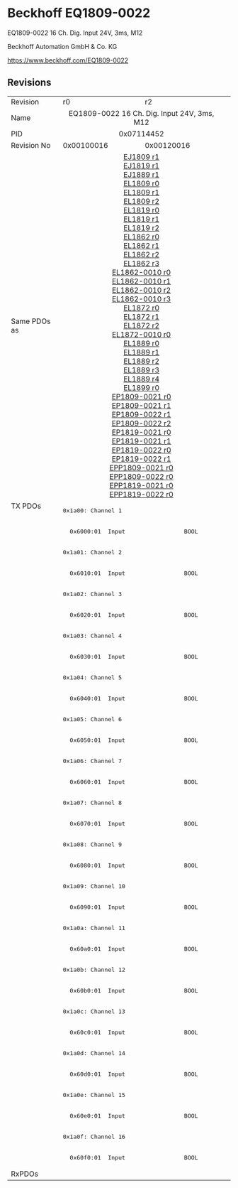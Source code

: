 # Beckhoff EQ1809-0022

EQ1809-0022 16 Ch. Dig. Input 24V, 3ms, M12

Beckhoff Automation GmbH & Co. KG

https://www.beckhoff.com/EQ1809-0022

## Revisions
<table>
<tr >
<td>Revision</td>
<td>r0</td>
<td>r2</td>
</tr>
<tr >
<td>Name</td>
<td colspan=2 align="center">EQ1809-0022 16 Ch. Dig. Input 24V, 3ms, M12</td>
</tr>
<tr >
<td>PID</td>
<td colspan=2 align="center">0x07114452</td>
</tr>
<tr >
<td>Revision No</td>
<td>0x00100016</td>
<td>0x00120016</td>
</tr>
<tr >
<td>Same PDOs as</td>
<td colspan=2 align="center"><a href="EJ1809">EJ1809 r1</a><br/><a href="EJ1819">EJ1819 r1</a><br/><a href="EJ1889">EJ1889 r1</a><br/><a href="EL1809">EL1809 r0</a><br/><a href="EL1809">EL1809 r1</a><br/><a href="EL1809">EL1809 r2</a><br/><a href="EL1819">EL1819 r0</a><br/><a href="EL1819">EL1819 r1</a><br/><a href="EL1819">EL1819 r2</a><br/><a href="EL1862">EL1862 r0</a><br/><a href="EL1862">EL1862 r1</a><br/><a href="EL1862">EL1862 r2</a><br/><a href="EL1862">EL1862 r3</a><br/><a href="EL1862-0010">EL1862-0010 r0</a><br/><a href="EL1862-0010">EL1862-0010 r1</a><br/><a href="EL1862-0010">EL1862-0010 r2</a><br/><a href="EL1862-0010">EL1862-0010 r3</a><br/><a href="EL1872">EL1872 r0</a><br/><a href="EL1872">EL1872 r1</a><br/><a href="EL1872">EL1872 r2</a><br/><a href="EL1872-0010">EL1872-0010 r0</a><br/><a href="EL1889">EL1889 r0</a><br/><a href="EL1889">EL1889 r1</a><br/><a href="EL1889">EL1889 r2</a><br/><a href="EL1889">EL1889 r3</a><br/><a href="EL1889">EL1889 r4</a><br/><a href="EL1899">EL1899 r0</a><br/><a href="EP1809-0021">EP1809-0021 r0</a><br/><a href="EP1809-0021">EP1809-0021 r1</a><br/><a href="EP1809-0022">EP1809-0022 r1</a><br/><a href="EP1809-0022">EP1809-0022 r2</a><br/><a href="EP1819-0021">EP1819-0021 r0</a><br/><a href="EP1819-0021">EP1819-0021 r1</a><br/><a href="EP1819-0022">EP1819-0022 r0</a><br/><a href="EP1819-0022">EP1819-0022 r1</a><br/><a href="EPP1809-0021">EPP1809-0021 r0</a><br/><a href="EPP1809-0022">EPP1809-0022 r0</a><br/><a href="EPP1819-0021">EPP1819-0021 r0</a><br/><a href="EPP1819-0022">EPP1819-0022 r0</a></td>
</tr>
<tr class="txpdo pdosection">
<td rowspan=32 valign=top>TX PDOs</td>
<td colspan=2 align="left"><pre>0x1a00: Channel 1</pre></td>
<td></td>
</tr>
<tr class="txpdo">
<td colspan=2 align="left"><pre>  0x6000:01  Input                 BOOL</pre></td>
</tr>
<tr class="txpdo pdosection">
<td colspan=2 align="left"><pre>0x1a01: Channel 2</pre></td>
</tr>
<tr class="txpdo">
<td colspan=2 align="left"><pre>  0x6010:01  Input                 BOOL</pre></td>
</tr>
<tr class="txpdo pdosection">
<td colspan=2 align="left"><pre>0x1a02: Channel 3</pre></td>
</tr>
<tr class="txpdo">
<td colspan=2 align="left"><pre>  0x6020:01  Input                 BOOL</pre></td>
</tr>
<tr class="txpdo pdosection">
<td colspan=2 align="left"><pre>0x1a03: Channel 4</pre></td>
</tr>
<tr class="txpdo">
<td colspan=2 align="left"><pre>  0x6030:01  Input                 BOOL</pre></td>
</tr>
<tr class="txpdo pdosection">
<td colspan=2 align="left"><pre>0x1a04: Channel 5</pre></td>
</tr>
<tr class="txpdo">
<td colspan=2 align="left"><pre>  0x6040:01  Input                 BOOL</pre></td>
</tr>
<tr class="txpdo pdosection">
<td colspan=2 align="left"><pre>0x1a05: Channel 6</pre></td>
</tr>
<tr class="txpdo">
<td colspan=2 align="left"><pre>  0x6050:01  Input                 BOOL</pre></td>
</tr>
<tr class="txpdo pdosection">
<td colspan=2 align="left"><pre>0x1a06: Channel 7</pre></td>
</tr>
<tr class="txpdo">
<td colspan=2 align="left"><pre>  0x6060:01  Input                 BOOL</pre></td>
</tr>
<tr class="txpdo pdosection">
<td colspan=2 align="left"><pre>0x1a07: Channel 8</pre></td>
</tr>
<tr class="txpdo">
<td colspan=2 align="left"><pre>  0x6070:01  Input                 BOOL</pre></td>
</tr>
<tr class="txpdo pdosection">
<td colspan=2 align="left"><pre>0x1a08: Channel 9</pre></td>
</tr>
<tr class="txpdo">
<td colspan=2 align="left"><pre>  0x6080:01  Input                 BOOL</pre></td>
</tr>
<tr class="txpdo pdosection">
<td colspan=2 align="left"><pre>0x1a09: Channel 10</pre></td>
</tr>
<tr class="txpdo">
<td colspan=2 align="left"><pre>  0x6090:01  Input                 BOOL</pre></td>
</tr>
<tr class="txpdo pdosection">
<td colspan=2 align="left"><pre>0x1a0a: Channel 11</pre></td>
</tr>
<tr class="txpdo">
<td colspan=2 align="left"><pre>  0x60a0:01  Input                 BOOL</pre></td>
</tr>
<tr class="txpdo pdosection">
<td colspan=2 align="left"><pre>0x1a0b: Channel 12</pre></td>
</tr>
<tr class="txpdo">
<td colspan=2 align="left"><pre>  0x60b0:01  Input                 BOOL</pre></td>
</tr>
<tr class="txpdo pdosection">
<td colspan=2 align="left"><pre>0x1a0c: Channel 13</pre></td>
</tr>
<tr class="txpdo">
<td colspan=2 align="left"><pre>  0x60c0:01  Input                 BOOL</pre></td>
</tr>
<tr class="txpdo pdosection">
<td colspan=2 align="left"><pre>0x1a0d: Channel 14</pre></td>
</tr>
<tr class="txpdo">
<td colspan=2 align="left"><pre>  0x60d0:01  Input                 BOOL</pre></td>
</tr>
<tr class="txpdo pdosection">
<td colspan=2 align="left"><pre>0x1a0e: Channel 15</pre></td>
</tr>
<tr class="txpdo">
<td colspan=2 align="left"><pre>  0x60e0:01  Input                 BOOL</pre></td>
</tr>
<tr class="txpdo pdosection">
<td colspan=2 align="left"><pre>0x1a0f: Channel 16</pre></td>
</tr>
<tr class="txpdo">
<td colspan=2 align="left"><pre>  0x60f0:01  Input                 BOOL</pre></td>
</tr>
<tr >
<td>RxPDOs</td>
<td colspan=2 align="left"></td>
</tr>
</table>
